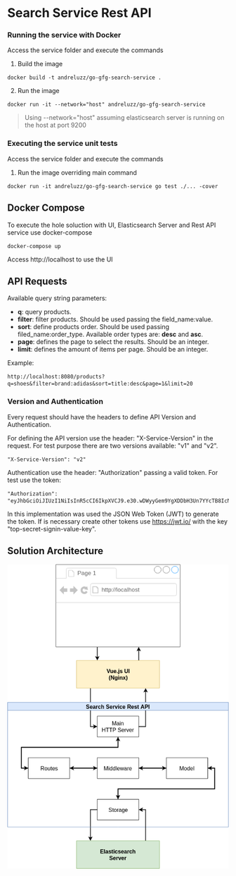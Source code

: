 # Search Service Rest API

### Running the service with Docker
Access the service folder and execute the commands

1. Build the image
``` 
docker build -t andreluzz/go-gfg-search-service .
```
2. Run the image
``` 
docker run -it --network="host" andreluzz/go-gfg-search-service
```
> Using --network="host" assuming elasticsearch server is running on the host at port 9200

### Executing the service unit tests
Access the service folder and execute the commands

1. Run the image overriding main command
``` 
docker run -it andreluzz/go-gfg-search-service go test ./... -cover 
```

## Docker Compose
To execute the hole soluction with UI, Elasticsearch Server and Rest API service use docker-compose

``` 
docker-compose up 
```

Access http://localhost to use the UI

## API Requests

Available query string parameters:
- __q__: query products.
- __filter__: filter products. Should be used passing the field_name:value.
- __sort__: define products order. Should be used passing filed_name:order_type. Available order types are: __desc__ and __asc__.
- __page__: defines the page to select the results. Should be an integer.
- __limit__: defines the amount of items per page. Should be an integer.

Example:
``` 
http://localhost:8080/products?q=shoes&filter=brand:adidas&sort=title:desc&page=1&limit=20
```

### Version and Authentication
Every request should have the headers to define API Version and Authentication.

For defining the API version use the header: "X-Service-Version" in the request. For test purpose there are two versions available: "v1" and "v2".
``` 
"X-Service-Version": "v2"
```

Authentication use the header: "Authorization" passing a valid token. For test use the token: 
``` 
"Authorization": "eyJhbGciOiJIUzI1NiIsInR5cCI6IkpXVCJ9.e30.wDWyyGem9YgXDDbH3Un7YYcTB8IcN_BE4BMmS1tvlnE"
```

In this implementation was used the JSON Web Token (JWT) to generate the token. If is necessary create other tokens use https://jwt.io/ with the key "top-secret-signin-value-key".

## Solution Architecture

![Solution Architecture](architecture_diagram.png)
